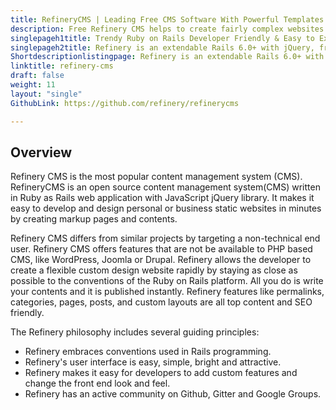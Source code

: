 ```yaml
---
title: RefineryCMS | Leading Free CMS Software With Powerful Templates
description: Free Refinery CMS helps to create fairly complex websites with e-commerce capabilities. Improve visibility of your business by building responsive websites.
singlepageh1title: Trendy Ruby on Rails Developer Friendly & Easy to Extend CMS
singlepageh2title: Refinery is an extendable Rails 6.0+ with jQuery, free and open-source content management system. Perfect for creating custom informational websites quickly.
Shortdescriptionlistingpage: Refinery is an extendable Rails 6.0+ with jQuery, free and open-source content management system. Perfect for creating custom informational websites quickly.
linktitle: refinery-cms
draft: false
weight: 11
layout: "single"
GithubLink: https://github.com/refinery/refinerycms

---
```


Overview
--------

Refinery CMS is the most popular content management system (CMS). RefineryCMS is an open source content management system(CMS) written in Ruby as Rails web application with JavaScript jQuery library. It makes it easy to develop and design personal or business static websites in minutes by creating markup pages and contents.

Refinery CMS differs from similar projects by targeting a non-technical end user. Refinery CMS offers features that are not be available to PHP based CMS, like WordPress, Joomla or Drupal. Refinery allows the developer to create a flexible custom design website rapidly by staying as close as possible to the conventions of the Ruby on Rails platform. All you do is write your contents and it is published instantly. Refinery features like permalinks, categories, pages, posts, and custom layouts are all top content and SEO friendly.

The Refinery philosophy includes several guiding principles:

- Refinery embraces conventions used in Rails programming.
- Refinery's user interface is easy, simple, bright and attractive.
- Refinery makes it easy for developers to add custom features and change the front end look and feel.
- Refinery has an active community on Github, Gitter and Google Groups.
 